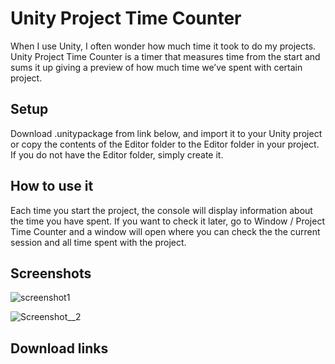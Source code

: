 # Unity Project Time Counter

When I use Unity, I often wonder how much time it took to do my projects. Unity Project Time Counter is a timer that measures time from the start and sums it up giving a preview of how much time we’ve spent with certain project.

## Setup

Download .unitypackage from link below, and import it to your Unity project or copy the contents of the Editor folder to the Editor folder in your project. If you do not have the Editor folder, simply create it.

## How to use it

Each time you start the project, the console will display information about the time you have spent. If you want to check it later, go to Window / Project Time Counter and a window will open where you can check the the current session and all time spent with the project.

## Screenshots

![screenshot1](C:\Users\lisem\Desktop\UnityProjectTimeCounter\screenshot1.png)

![Screenshot__2](C:\Users\lisem\Desktop\UnityProjectTimeCounter\Screenshot__2.png)

## Download links